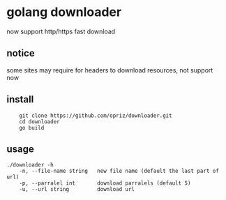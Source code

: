 # golang downloader

now support http/https fast download

## notice

some sites may require for headers to download resources, not support now 

## install 

```
    git clone https://github.com/opriz/downloader.git   
    cd downloader    
    go build  
```

## usage
```
./downloader -h
    -n, --file-name string   new file name (default the last part of url)   
    -p, --parralel int       download parralels (default 5)   
    -u, --url string         download url   
```
